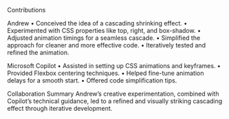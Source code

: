 

Contributions

Andrew
	•	Conceived the idea of a cascading shrinking effect.
	•	Experimented with CSS properties like top, right, and box-shadow.
	•	Adjusted animation timings for a seamless cascade.
	•	Simplified the approach for cleaner and more effective code.
	•	Iteratively tested and refined the animation.

Microsoft Copilot
	•	Assisted in setting up CSS animations and keyframes.
	•	Provided Flexbox centering techniques.
	•	Helped fine-tune animation delays for a smooth start.
	•	Offered code simplification tips.

Collaboration Summary
Andrew’s creative experimentation, combined with Copilot’s technical guidance, led to a refined and visually striking cascading effect through iterative development.